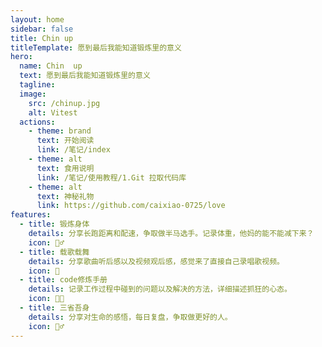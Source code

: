 ```yaml
---
layout: home
sidebar: false
title: Chin up
titleTemplate: 愿到最后我能知道锻炼里的意义
hero:
  name: Chin  up
  text: 愿到最后我能知道锻炼里的意义
  tagline: 
  image:
    src: /chinup.jpg
    alt: Vitest
  actions:
    - theme: brand
      text: 开始阅读
      link: /笔记/index
    - theme: alt
      text: 食用说明
      link: /笔记/使用教程/1.Git 拉取代码库  
    - theme: alt
      text: 神秘礼物
      link: https://github.com/caixiao-0725/love
features:
  - title: 锻炼身体
    details: 分享长跑距离和配速，争取做半马选手。记录体重，他妈的能不能减下来？
    icon: 🏃‍♂️
  - title: 载歌载舞
    details: 分享歌曲听后感以及视频观后感，感觉来了直接自己录唱歌视频。
    icon: 🎵
  - title: code修炼手册
    details: 记录工作过程中碰到的问题以及解决的方法，详细描述抓狂的心态。
    icon: 👨‍💻
  - title: 三省吾身
    details: 分享对生命的感悟，每日复盘，争取做更好的人。
    icon: 🧘‍♂️
---
```


<HomePage />

